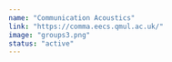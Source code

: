 ```yaml
---
name: "Communication Acoustics"
link: "https://comma.eecs.qmul.ac.uk/"
image: "groups3.png"
status: "active"
---
```

